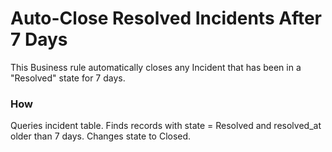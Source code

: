 # Auto-Close Resolved Incidents After 7 Days

This Business rule automatically closes any Incident that has been in a "Resolved" state for 7 days.

### How
Queries incident table.
Finds records with state = Resolved and resolved_at older than 7 days.
Changes state to Closed.
